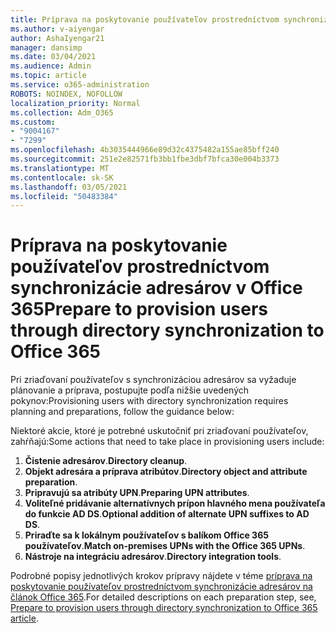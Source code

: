 ```yaml
---
title: Príprava na poskytovanie používateľov prostredníctvom synchronizácie adresárov v Office 365
ms.author: v-aiyengar
author: AshaIyengar21
manager: dansimp
ms.date: 03/04/2021
ms.audience: Admin
ms.topic: article
ms.service: o365-administration
ROBOTS: NOINDEX, NOFOLLOW
localization_priority: Normal
ms.collection: Adm_O365
ms.custom:
- "9004167"
- "7299"
ms.openlocfilehash: 4b3035444966e89d32c4375482a155ae85bff240
ms.sourcegitcommit: 251e2e82571fb3bb1fbe3dbf7bfca30e004b3373
ms.translationtype: MT
ms.contentlocale: sk-SK
ms.lasthandoff: 03/05/2021
ms.locfileid: "50483384"
---
```

# <a name="prepare-to-provision-users-through-directory-synchronization-to-office-365"></a><span data-ttu-id="29da2-102">Príprava na poskytovanie používateľov prostredníctvom synchronizácie adresárov v Office 365</span><span class="sxs-lookup"><span data-stu-id="29da2-102">Prepare to provision users through directory synchronization to Office 365</span></span>

<span data-ttu-id="29da2-103">Pri zriaďovaní používateľov s synchronizáciou adresárov sa vyžaduje plánovanie a príprava, postupujte podľa nižšie uvedených pokynov:</span><span class="sxs-lookup"><span data-stu-id="29da2-103">Provisioning users with directory synchronization requires planning and preparations, follow the guidance below:</span></span>

<span data-ttu-id="29da2-104">Niektoré akcie, ktoré je potrebné uskutočniť pri zriaďovaní používateľov, zahŕňajú:</span><span class="sxs-lookup"><span data-stu-id="29da2-104">Some actions that need to take place in provisioning users include:</span></span>
1. <span data-ttu-id="29da2-105">**Čistenie adresárov**.</span><span class="sxs-lookup"><span data-stu-id="29da2-105">**Directory cleanup**.</span></span>
1. <span data-ttu-id="29da2-106">**Objekt adresára a príprava atribútov**.</span><span class="sxs-lookup"><span data-stu-id="29da2-106">**Directory object and attribute preparation**.</span></span>
1. <span data-ttu-id="29da2-107">**Pripravujú sa atribúty UPN**.</span><span class="sxs-lookup"><span data-stu-id="29da2-107">**Preparing UPN attributes**.</span></span>
1. <span data-ttu-id="29da2-108">**Voliteľné pridávanie alternatívnych prípon hlavného mena používateľa do funkcie AD DS**.</span><span class="sxs-lookup"><span data-stu-id="29da2-108">**Optional addition of alternate UPN suffixes to AD DS**.</span></span>
1. <span data-ttu-id="29da2-109">**Priraďte sa k lokálnym používateľov s balíkom Office 365 používateľov**.</span><span class="sxs-lookup"><span data-stu-id="29da2-109">**Match on-premises UPNs with the Office 365 UPNs**.</span></span>
1. <span data-ttu-id="29da2-110">**Nástroje na integráciu adresárov**.</span><span class="sxs-lookup"><span data-stu-id="29da2-110">**Directory integration tools**.</span></span>

<span data-ttu-id="29da2-111">Podrobné popisy jednotlivých krokov prípravy nájdete v téme [príprava na poskytovanie používateľov prostredníctvom synchronizácie adresárov na článok Office 365](https://aka.ms/office365assistantprovisionuserstooffice365).</span><span class="sxs-lookup"><span data-stu-id="29da2-111">For detailed descriptions on each preparation step, see, [Prepare to provision users through directory synchronization to Office 365 article](https://aka.ms/office365assistantprovisionuserstooffice365).</span></span>
